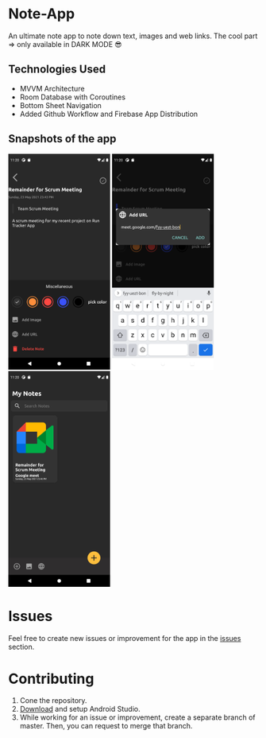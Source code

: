 # Note-App
An ultimate note app to note down text, images and web links. The cool part => only available in DARK MODE 😎


## Technologies Used
* MVVM Architecture
* Room Database with Coroutines
* Bottom Sheet Navigation
* Added Github Workflow and Firebase App Distribution

## Snapshots of the app
<p>
<img src="https://github.com/Sci3fic/Note-App/blob/master/Screenshot_1621793591.png" width="205" height="434"/>
<img src="https://github.com/Sci3fic/Note-App/blob/master/Screenshot_1621793296.png" width="205" height="434"/>
<img src="https://github.com/Sci3fic/Note-App/blob/master/Screenshot_1621793785.png" width="205" height="434"/></p>



# Issues
Feel free to create new issues or improvement for the app in the [issues](https://github.com/Sci3fic/Note-App/issues) section.

# Contributing
1. Cone the repository.
2. [Download](https://developer.android.com/studio?hl=id) and setup Android Studio.
3. While working for an issue or improvement, create a separate branch of master. Then, you can request to merge that branch.
